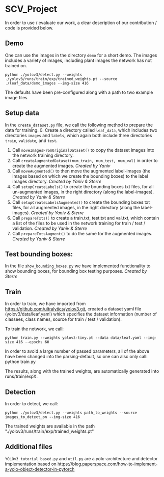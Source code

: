 # SCV_Project

In order to use / evaluate our work, a clear description of our contribution / code is provided below.

## Demo
One can use the images in the directory `demo` for a short demo. The images includes a variety of images, including plant images the network has not trained on.

```
python ./yolov3/detect.py --weights ./yolov3/runs/train/exp/trained_weights.pt --source ./leaf_data/demo_images --img-size 416
```

The defaults have been pre-configured along with a path to two example image files.

## Setup data
In the `create_dataset.py` file, we call the following method to prepare the data for training.
0. Create a directory called `leaf_data`, which includes two directories `images` and `labels`, which again both include three directories `train`, `validate`, and `test`.
1. Call `moveImagesFromOriginalDataset()` to copy the dataset images into the network training directory.
2. Call `createAugmentedDataset(num_train, num_test, num_val)` in order to create the augmented images. *Created by Yaniv*
3. Call `moveAugmented()` to then move the augmented label-images (the images based on which we create the bounding boxes) to the label images directory. *Created by Yaniv & Sterre*
4. Call `setupCreateLabels()` to create the bounding boxes txt files, for all un-augmented images, in the right directory (along the label-images). *Created by Yaniv & Sterre*
5. Call `setupCreateLabelsAugmented()` to create the bounding boxes txt files, for all augmented images, in the right directory (along the label-images). *Created by Yaniv & Sterre*
6. Call `prepareTxts()` to create a train.txt, test.txt and val.txt, which contain a list of the files to be used in the network training for train / test / validation. *Created by Yaniv & Sterre*  
7. Call `prepareTxtsAugment()` to do the same for the augmented images. *Created by Yaniv & Sterre*

## Test bounding boxes:
In the file `show_bounding_boxes.py` we have implemented functionality to show bounding boxes, for bounding box testing purposes. *Created by Sterre*

## Train
In order to train, we have imported from https://github.com/ultralytics/yolov3.git, created a dataset yaml file (yolov3/data/leaf.yaml) which specifies the dataset information (number of classees, class names, source for train / test / validation).

To train the network, we call: 

```
python train.py --weights yolov3-tiny.pt --data data/leaf.yaml --img-size 416 --epochs 60
```

In order to avoid a large number of passed parameters, all of the above have been changed into the parsing-default, so one can also only call: python train.py

The results, along with the trained weights, are automatically generated into runs/train/expX.

## Detection
In order to detect, we call: 

```
python ./yolov3/detect.py --weights path_to_weights --source images_to_detect_on --img-size 416
```
The trained weights are available in the path "./yolov3/runs/train/exp/trained_weights.pt"

## Additional files
`YOLOv3_tutorial_based.py` and `util.py` are a yolo-architecture and detector implementation based on https://blog.paperspace.com/how-to-implement-a-yolo-object-detector-in-pytorch
